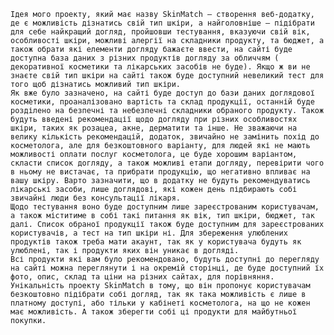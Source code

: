 	Ідея мого проекту, який має назву SkinMatch – створення веб-додатку, де є можливість дізнатись свій тип шкіри, а найголовніше – підібрати для себе найкращий догляд, пройшовши тестування, вказуючи свій вік, особливості шкіри, можливі алергії на складники продукту, та бюджет, а також обрати які елементи догляду бажаєте ввести, на сайті буде доступна база даних з різних продуктів догляду за обличчям ( декоративної косметики та лікарських засобів не буде). Якщо ж ви не знаєте свій тип шкіри на сайті також буде доступний невеликий тест для того щоб дізнатись можливий тип шкіри.
	Як вже було зазначено, на сайті буде доступ до бази даних доглядової косметики, проаналізовано вартість та склад продукції, останній буде розділено на безпечні та небезпечні складники обраного продукту. Також будуть введені рекомендації щодо догляду при різних особливостях шкіри, таких як розацеа, акне, дерматити та інше. Не зважаючи на велику кількість рекомендацій, додаток, звичайно не замінить похід до косметолога, але для безкоштовного варіанту, для людей які не мають можливості оплати послуг косметолога, це буде хорошим варіантом, скласти список догляду, а також можливі етапи догляду, перевірити чого в ньому не вистачає, та прибрати продукцію, що негативно впливає на вашу шкіру. Варто зазначити, що в додатку не будуть рекомендуватись лікарські засоби, лише доглядові, які кожен день підбирають собі звичайні люди без консультації лікаря.
	Щодо тестування воно буде доступним лише зареєстрованим користувачам, а також міститиме в собі такі питання як вік, тип шкіри, бюджет, так далі. Список обраної продукції також буде доступним для зареєстрованих користувачів, а тест на тип шкіри ні. Для збереження улюблених продуктів також треба мати акаунт, так як у користувача будуть як улюблені, так і продукти яких він уникає в догляді.
	Всі продукти які вам було рекомендовано, будуть доступні до перегляду на сайті можна переглянути і на окремій сторінці, де буде доступний їх фото, опис, склад та ціни на різних сайтах, для порівняння. 
	Унікальність проекту SkinMatch в тому, що він пропонує користувачам безкоштовно підібрати собі догляд, так як така можливість є лише в платному доступі, або тільки у кабінеті косметолога, на що не кожен має можливість. А також зберегти собі ці продукти для майбутньої покупки. 
